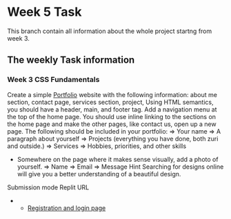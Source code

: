 # Week 5 Task
This branch contain all information about the whole project startng from week 3.

## The weekly Task information

### Week 3 CSS Fundamentals

Create a simple [Portfolio](https://github.com/olumide12-cell/Assignments/tree/week-3/grids%20an%20layout) website with the following information: about me section, contact page, services section, project, Using HTML semantics, you should have a header, main, and footer tag. Add a navigation menu at the top of the home page. You should use inline linking to the sections on the home page and make the other pages, like contact us, open up a new page.
      The following should be included in your portfolio: 
=> Your name
=> A paragraph about yourself
=> Projects (everything you have done, both zuri and outside.)
=> Services 
=> Hobbies, priorities, and other skills

* Somewhere on the page where it makes sense visually, add a photo of yourself.
=> Name
=> Email
=> Message
Hint Searching for designs online will give you a better understanding of a beautiful design.

Submission mode Replit URL


* - [Registration and login page](https://github.com/olumide12-cell/Assignments/tree/week-3/registration)




